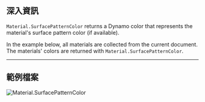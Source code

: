 ## 深入資訊
`Material.SurfacePatternColor` returns a Dynamo color that represents the material's surface pattern color (if available).

In the example below, all materials are collected from the current document. The materials' colors are returned with `Material.SurfacePatternColor`.
___
## 範例檔案

![Material.SurfacePatternColor](./Revit.Elements.Material.SurfacePatternColor_img.jpg)
